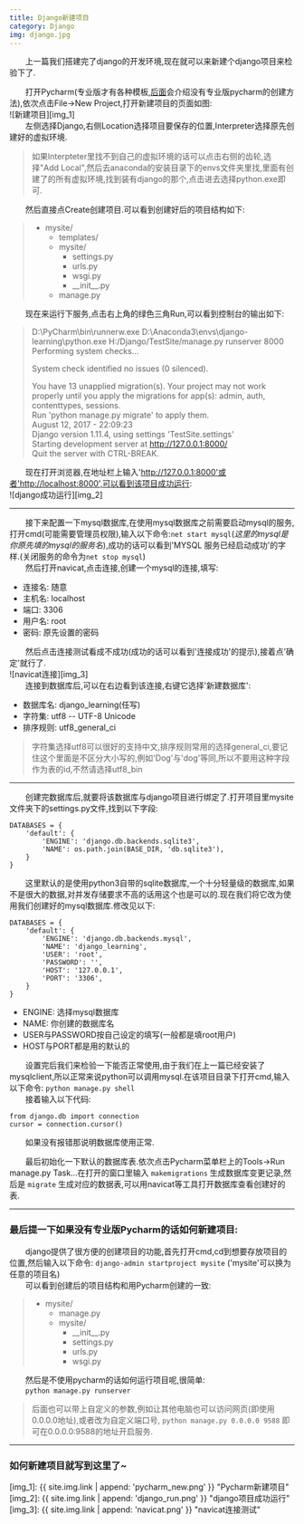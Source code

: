 ```yaml
---
title: Django新建项目
category: Django
img: django.jpg
---
```

&emsp;&emsp;上一篇我们搭建完了django的开发环境,现在就可以来新建个django项目来检验下了.  
  
&emsp;&emsp;打开Pycharm(专业版才有各种模板,[后面](#j)会介绍没有专业版pycharm的创建方法),依次点击File->New Project,打开新建项目的页面如图:  
![新建项目][img_1]  
&emsp;&emsp;左侧选择Django,右侧Location选择项目要保存的位置,Interpreter选择原先创建好的虚拟环境.  

>如果Interpteter里找不到自己的虚拟环境的话可以点击右侧的齿轮,选择"Add Local",然后去anaconda的安装目录下的envs文件夹里找,里面有创建了的所有虚拟环境,找到装有django的那个,点击进去选择python.exe即可.  

&emsp;&emsp;然后直接点Create创建项目.可以看到创建好后的项目结构如下:  
>* mysite/
>   * templates/
>   * mysite/
>     * settings.py
>     * urls.py
>     * wsgi.py
>     * \_\_init__.py
>   * manage.py  

&emsp;&emsp;现在来运行下服务,点击右上角的绿色三角Run,可以看到控制台的输出如下:  
>D:\PyCharm\bin\runnerw.exe D:\Anaconda3\envs\django-learning\python.exe H:/Django/TestSite/manage.py runserver 8000
>Performing system checks...
>
>System check identified no issues (0 silenced).  
> 
>You have 13 unapplied migration(s). Your project may not work properly until you apply the migrations for app(s): admin, auth, contenttypes, sessions.  
>Run 'python manage.py migrate' to apply them.  
>August 12, 2017 - 22:09:23  
>Django version 1.11.4, using settings 'TestSite.settings'  
>Starting development server at http://127.0.0.1:8000/  
>Quit the server with CTRL-BREAK.  

&emsp;&emsp;现在打开浏览器,在地址栏上输入'http://127.0.0.1:8000'或者'http://localhost:8000',可以看到该项目成功运行:  
![django成功运行][img_2]  

---
&emsp;&emsp;接下来配置一下mysql数据库,在使用mysql数据库之前需要启动mysql的服务,打开cmd(可能需要管理员权限),输入以下命令:`net start mysql`(*这里的mysql是你原先填的mysql的服务名*),成功的话可以看到'MYSQL 服务已经启动成功'的字样.(关闭服务的命令为`net stop mysql`)  
&emsp;&emsp;然后打开navicat,点击连接,创建一个mysql的连接,填写:  
* 连接名: 随意
* 主机名: localhost
* 端口: 3306
* 用户名: root
* 密码: 原先设置的密码  

&emsp;&emsp;然后点击连接测试看成不成功(成功的话可以看到'连接成功'的提示),接着点'确定'就行了.  
![navicat连接][img_3]  
&emsp;&emsp;连接到数据库后,可以在右边看到该连接,右键它选择'新建数据库':  
* 数据库名: django_learning(任写)
* 字符集: utf8 -- UTF-8 Unicode
* 排序规则: utf8\_general\_ci  

> 字符集选择utf8可以很好的支持中文,排序规则常用的选择general\_ci,要记住这个里面是不区分大小写的,例如'Dog'与'dog'等同,所以不要用这种字段作为表的id,不然请选择utf8\_bin  

---
&emsp;&emsp;创建完数据库后,就要将该数据库与django项目进行绑定了.打开项目里mysite文件夹下的settings.py文件,找到以下字段:  
```
DATABASES = {
    'default': {
        'ENGINE': 'django.db.backends.sqlite3',
        'NAME': os.path.join(BASE_DIR, 'db.sqlite3'),
    }
}
```  
&emsp;&emsp;这里默认的是使用python3自带的sqlite数据库,一个十分轻量级的数据库,如果不是很大的数据,对并发存储要求不高的话用这个也是可以的.现在我们将它改为使用我们创建好的mysql数据库.修改见以下:  
```
DATABASES = {
    'default': {
        'ENGINE': 'django.db.backends.mysql',
        'NAME': 'django_learning',
        'USER': 'root',
        'PASSWORD': '',
        'HOST': '127.0.0.1',
        'PORT': '3306',
    }
}
```  
* ENGINE: 选择mysql数据库
* NAME: 你创建的数据库名
* USER与PASSWORD按自己设定的填写(一般都是填root用户)
* HOST与PORT都是用的默认的  

&emsp;&emsp;设置完后我们来检验一下能否正常使用,由于我们在上一篇已经安装了mysqlclient,所以正常来说python可以调用mysql.在该项目目录下打开cmd,输入以下命令: `python manage.py shell`  
&emsp;&emsp;接着输入以下代码:  
```
from django.db import connection  
cursor = connection.cursor()  
```  
&emsp;&emsp;如果没有报错那说明数据库使用正常.  

&emsp;&emsp;最后初始化一下默认的数据库表.依次点击Pycharm菜单栏上的Tools->Run manage.py Task...在打开的窗口里输入 `makemigrations` 生成数据库变更记录,然后是 `migrate` 生成对应的数据表,可以用navicat等工具打开数据库查看创建好的表.

---  
<span id="j"></span>
### 最后提一下如果没有专业版Pycharm的话如何新建项目:
&emsp;&emsp;django提供了很方便的创建项目的功能,首先打开cmd,cd到想要存放项目的位置,然后输入以下命令: `django-admin startproject mysite` ('mysite'可以换为任意的项目名)  
&emsp;&emsp;可以看到创建后的项目结构和用Pycharm创建的一致:  
> * mysite/
>   * manage.py
>   * mysite/
>     * \_\_init__.py
>     * settings.py
>     * urls.py
>     * wsgi.py  

&emsp;&emsp;然后是不使用pycharm的话如何运行项目呢,很简单:  
&emsp;&emsp;`python manage.py runserver`  

> 后面也可以带上自定义的参数,例如让其他电脑也可以访问网页(即使用0.0.0.0地址),或者改为自定义端口号, `python manage.py 0.0.0.0 9588` 即可在0.0.0.0:9588的地址开启服务.  

---  
### 如何新建项目就写到这里了~



[img_1]: {{ site.img.link | append: 'pycharm_new.png' }} "Pycharm新建项目"
[img_2]: {{ site.img.link | append: 'django_run.png' }} "django项目成功运行"  
[img_3]: {{ site.img.link | append: 'navicat.png' }} "navicat连接测试"

